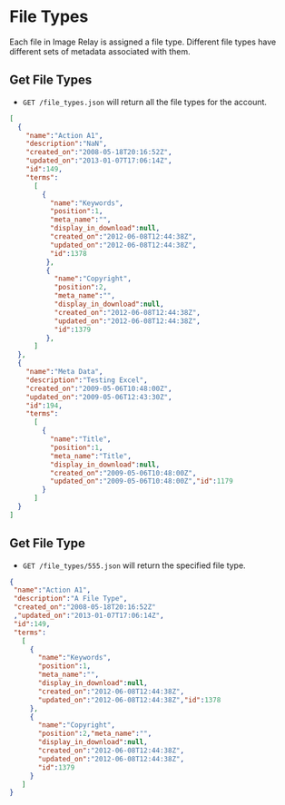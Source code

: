 File Types
==========

Each file in Image Relay is assigned a file type. Different file types have different sets of metadata associated with them.

Get File Types
--------------

* `GET /file_types.json` will return all the file types for the account.

```json
[
  {
    "name":"Action A1",
    "description":"NaN",
    "created_on":"2008-05-18T20:16:52Z",
    "updated_on":"2013-01-07T17:06:14Z",
    "id":149,
    "terms":
      [
        {
          "name":"Keywords",
          "position":1,
          "meta_name":"",
          "display_in_download":null,
          "created_on":"2012-06-08T12:44:38Z",
          "updated_on":"2012-06-08T12:44:38Z",
          "id":1378
         },
         {
           "name":"Copyright",
           "position":2,
           "meta_name":"",
           "display_in_download":null,
           "created_on":"2012-06-08T12:44:38Z",
           "updated_on":"2012-06-08T12:44:38Z",
           "id":1379
         },
      ]
  },
  {
    "name":"Meta Data",
    "description":"Testing Excel",
    "created_on":"2009-05-06T10:48:00Z",
    "updated_on":"2009-05-06T12:43:30Z",
    "id":194,
    "terms":
      [
        {
          "name":"Title",
          "position":1,
          "meta_name":"Title",
          "display_in_download":null,
          "created_on":"2009-05-06T10:48:00Z",
          "updated_on":"2009-05-06T10:48:00Z","id":1179
        }
      ]
  }
]
```

Get File Type
-------------

* `GET /file_types/555.json` will return the specified file type.

```json
{
 "name":"Action A1",
 "description":"A File Type",
 "created_on":"2008-05-18T20:16:52Z"
 ,"updated_on":"2013-01-07T17:06:14Z",
 "id":149,
 "terms":
   [
     {
       "name":"Keywords",
       "position":1,
       "meta_name":"",
       "display_in_download":null,
       "created_on":"2012-06-08T12:44:38Z",
       "updated_on":"2012-06-08T12:44:38Z","id":1378
     },
     {
       "name":"Copyright",
       "position":2,"meta_name":"",
       "display_in_download":null,
       "created_on":"2012-06-08T12:44:38Z",
       "updated_on":"2012-06-08T12:44:38Z",
       "id":1379
     }
   ]
}
```
